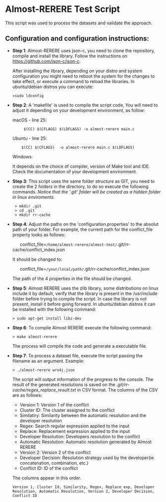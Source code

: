 # Almost-RERERE Test Script
This script was used to process the datasets and validate the approach.

## Configuration and configuration instructions:
- **Step 1**: Almost-RERERE uses json-c, you need to clone the repository, compile and install the library. Follow the instructions on <https://github.com/json-c/json-c>.

  After installing the library, depending on your distro and system configuration you might need to reboot the system for the changes to take effect, or execute a command to reload the libraries. In ubuntu/debian distros you can execute:
  ```
  >sudo ldconfig
   ```
- **Step 2**: A 'makefile' is used to compile the script code, You will need to adjust it depending on your development environment, as follow:
   
   macOS - line 25:
   ```
		$(CC) $(CFLAGS) $(LDFLAGS) -o almost-rerere main.c
   ```
  
   Ubuntu - line 25:
    ```   
    	$(CC) $(CFLAGS)  -o almost-rerere main.c $(LDFLAGS)
    ```
   
   Windows:

   It depends on the choice of compiler, version of Make tool and IDE. Check the documentation of your development environment.

- **Step 3**: This script uses the same folder structure as GIT, you need to create the 2 folders in the directory, to do so execute the following commands. *Notice that the '.git' folder will be created as a hidden folder in linux enviroments.*
   ```
    > mkdir .git
    > cd .git
    > mkdir rr-cache
   ```

- **Step 4**: Adjust the paths on the 'configuration.properties' to the absolut path of your folder. For example, the current path for the conflict_file property looks as follows:

   &nbsp;&nbsp;&nbsp;&nbsp;&nbsp;&nbsp;conflict_file=`/home/almost-rerere/almost-test/`.git/rr-cache/conflict_index.json

   It should be changed to:

   &nbsp;&nbsp;&nbsp;&nbsp;&nbsp;&nbsp;conflict_file=`/your/local/path/`.git/rr-cache/conflict_index.json

   The path of the 4 properties in the file should be changed.

- **Step 5**: Almost RERERE uses the zlib library, some distributions on linux include it by default, verify that the library is present in the /usr/include folder before trying to compile the script. In case the library is not present, install it before going forward. In ubuntu/debian distros it can be installed with the following command:
   ```
   > sudo apt-get install libz-dev
   ```

- **Step 6**: To compile Almost RERERE execute the following command:
   ```
   > make almost-rerere
   ```
   The process will compile the code and generate a executable file.
   
- **Step 7**: To process a dataset file, execute the script passing the filename as an argument. Example:
   ```
   > ./almost-rerere wro4j.json
   ```
   The script will output information of the progress to the console. The result of the generated resolutions is saved on the *.git/rr-cache/regex_replace_result.txt* in CSV format.
   The columns of the CSV are as follows:
   * Version 1: Version 1 of the conflict
   * Cluster ID: The cluster assigned to the conflict
   * Similatiry: Similarity between the automatic resolution and the developer resolution
   * Regex: Search regular expression applied to the input
   * Replace: Replacement expression applied to the input
   * Developer Resolution: Developers resolution to the conflict
   * Automatic Resolution: Automatic resolution generated by Almost RERERE
   * Version 2: Version 2 of the conflict
   * Developer Decision: Resolution strategy used by the developer(ie. concatenation, combination, etc.)
   * Conflict ID: ID of the conflict

   The columns appear in this order.
    ```
   Version 1, Cluster Id, Similarity, Regex, Replace exp, Developer Resolution, Automatic Resolution, Version 2, Developer Decision, Conflict ID
    ```